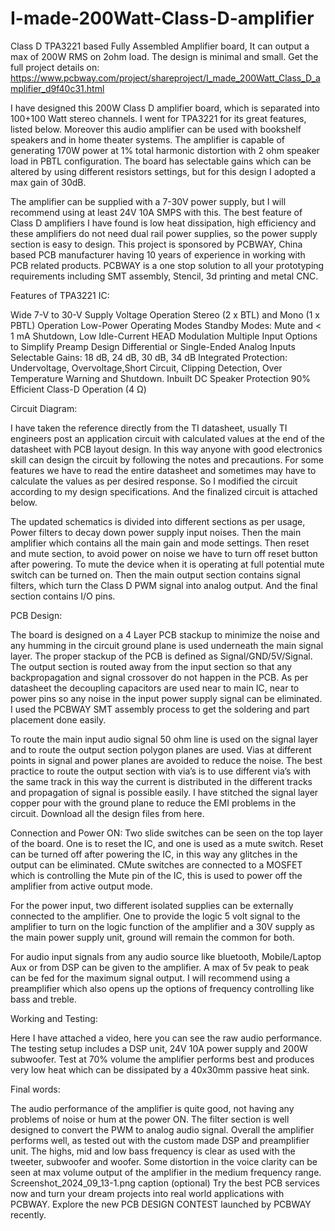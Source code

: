 # I-made-200Watt-Class-D-amplifier
Class D TPA3221 based Fully Assembled Amplifier board, It can output a max of 200W RMS on 2ohm load. The design is minimal and small.
Get the full project details on: https://www.pcbway.com/project/shareproject/I_made_200Watt_Class_D_amplifier_d9f40c31.html

I have designed this 200W Class D amplifier board, which is separated into 100+100 Watt stereo channels. I went for TPA3221 for its great features, listed below. Moreover this audio amplifier can be used with bookshelf speakers and in home theater systems. The amplifier is capable of generating 170W power at 1% total harmonic distortion with 2 ohm speaker load in PBTL configuration. The board has selectable gains which can be altered by using different resistors settings, but for this design I adopted a max gain of 30dB.

The amplifier can be supplied with a 7-30V power supply, but I will recommend using at least 24V 10A SMPS with this. The best feature of Class D amplifiers I have found is low heat dissipation, high efficiency and these amplifiers do not need dual rail power supplies, so the power supply section is easy to design. This project is sponsored by PCBWAY, China based PCB manufacturer having 10 years of experience in working with PCB related products. PCBWAY is a one stop solution to all your prototyping requirements including SMT assembly, Stencil, 3d printing and metal CNC.

Features of TPA3221 IC:

Wide 7-V to 30-V Supply Voltage Operation
Stereo (2 x BTL) and Mono (1 x PBTL) Operation Low-Power Operating Modes
Standby Modes: Mute and < 1 mA Shutdown, Low Idle-Current HEAD Modulation
Multiple Input Options to Simplify Preamp Design
Differential or Single-Ended Analog Inputs
Selectable Gains: 18 dB, 24 dB, 30 dB, 34 dB
Integrated Protection: Undervoltage, Overvoltage,Short Circuit, Clipping Detection, Over Temperature Warning and Shutdown.
Inbuilt DC Speaker Protection
90% Efficient Class-D Operation (4 Ω)

Circuit Diagram:

I have taken the reference directly from the TI datasheet, usually TI engineers post an application circuit with calculated values at the end of the datasheet with PCB layout design. In this way anyone with good electronics skill can design the circuit by following the notes and precautions. For some features we have to read the entire datasheet and sometimes may have to calculate the values as per desired response. So I modified the circuit according to my design specifications. And the finalized circuit is attached below.

The updated schematics is divided into different sections as per usage, Power filters to decay down power supply input noises. Then the main amplifier which contains all the main gain and mode settings. Then reset and mute section, to avoid power on noise we have to turn off reset button after powering. To mute the device when it is operating at full potential mute switch can be turned on. Then the main output section contains signal filters, which turn the Class D PWM signal into analog output. And the final section contains I/O pins.

PCB Design:

The board is designed on a 4 Layer PCB stackup to minimize the noise and any humming in the circuit ground plane is used underneath the main signal layer. The proper stackup of the PCB is defined as Signal/GND/5V/Signal. The output section is routed away from the input section so that any backpropagation and signal crossover do not happen in the PCB. As per datasheet the decoupling capacitors are used near to main IC, near to power pins so any noise in the input power supply signal can be eliminated. I used the PCBWAY SMT assembly process to get the soldering and part placement done easily.

To route the main input audio signal 50 ohm line is used on the signal layer and to route the output section polygon planes are used. Vias at different points in signal and power planes are avoided to reduce the noise. The best practice to route the output section with via’s is to use different via’s with the same track in this way the current is distributed in the different tracks and propagation of signal is possible easily. I have stitched the signal layer copper pour with the ground plane to reduce the EMI problems in the circuit. Download all the design files from here.

Connection and Power ON:
Two slide switches can be seen on the top layer of the board. One is to reset the IC, and one is used as a mute switch. Reset can be turned off after powering the IC, in this way any glitches in the output can be eliminated. CMute switches are connected to a MOSFET which is controlling the Mute pin of the IC, this is used to power off the amplifier from active output mode.


For the power input, two different isolated supplies can be externally connected to the amplifier. One to provide the logic 5 volt signal to the amplifier to turn on the logic function of the amplifier and a 30V supply as the main power supply unit, ground will remain the common for both.

For audio input signals from any audio source like bluetooth, Mobile/Laptop Aux or from DSP can be given to the amplifier. A max of 5v peak to peak can be fed for the maximum signal output. I will recommend using a preamplifier which also opens up the options of frequency controlling like bass and treble.

Working and Testing:

Here I have attached a video, here you can see the raw audio performance. The testing setup includes a DSP unit, 24V 10A power supply and 200W subwoofer. Test at 70% volume the amplifier performs best and produces very low heat which can be dissipated by a 40x30mm passive heat sink.

Final words:

The audio performance of the amplifier is quite good, not having any problems of noise or hum at the power ON. The filter section is well designed to convert the PWM to analog audio signal. Overall the amplifier performs well, as tested out with the custom made  DSP and preamplifier unit. The highs, mid and low bass frequency is clear as used with the tweeter, subwoofer and woofer. Some distortion in the voice clarity can be seen at max volume output of the amplifier in the medium frequency range. 
Screenshot_2024_09_13-1.png
caption (optional)
Try the best PCB services now and turn your dream projects into real world applications with PCBWAY.  Explore the new PCB DESIGN CONTEST launched by PCBWAY recently.
